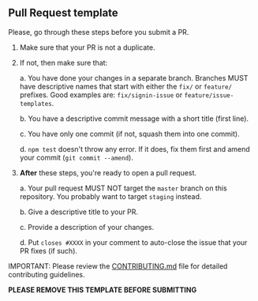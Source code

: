 ## Pull Request template

Please, go through these steps before you submit a PR.

1. Make sure that your PR is not a duplicate.
2. If not, then make sure that:

   a. You have done your changes in a separate branch. Branches MUST have
   descriptive names that start with either the `fix/` or `feature/` prefixes.
   Good examples are: `fix/signin-issue` or `feature/issue-templates`.

   b. You have a descriptive commit message with a short title (first line).

   c. You have only one commit (if not, squash them into one commit).

   d. `npm test` doesn't throw any error. If it does, fix them first and amend
   your commit (`git commit --amend`).

3. **After** these steps, you're ready to open a pull request.

   a. Your pull request MUST NOT target the `master` branch on this repository.
   You probably want to target `staging` instead.

   b. Give a descriptive title to your PR.

   c. Provide a description of your changes.

   d. Put `closes #XXXX` in your comment to auto-close the issue that your PR
   fixes (if such).

IMPORTANT: Please review the [CONTRIBUTING.md](../CONTRIBUTING.md) file for
detailed contributing guidelines.

**PLEASE REMOVE THIS TEMPLATE BEFORE SUBMITTING**
